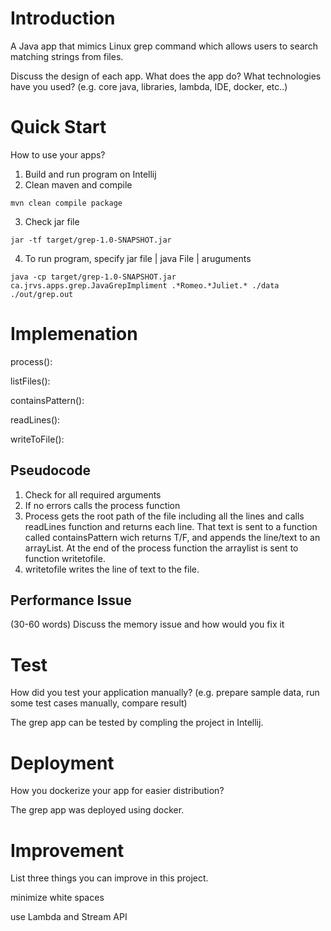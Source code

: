 # Introduction
A Java app that mimics Linux grep command which allows users to search matching strings from files.


Discuss the design of each app. What does the app do? What technologies have you used? (e.g. core java, libraries, lambda, IDE, docker, etc..)

# Quick Start
How to use your apps?
1) Build and run program on Intellij
2) Clean maven and compile 
```
mvn clean compile package
```
3) Check jar file
```
jar -tf target/grep-1.0-SNAPSHOT.jar
```
4) To run program, specify jar file | java File | aruguments

```
java -cp target/grep-1.0-SNAPSHOT.jar ca.jrvs.apps.grep.JavaGrepImpliment .*Romeo.*Juliet.* ./data ./out/grep.out
```

# Implemenation

process(): 

listFiles(): 

containsPattern(): 

readLines(): 

writeToFile(): 

## Pseudocode
1) Check for all required arguments 
2) If no errors calls the process function 
3) Process gets the root path of the file including all the lines and calls readLines function and returns each line. That text is sent to a function called containsPattern wich returns T/F, and appends the line/text to an arrayList. At the end of the process function the arraylist is sent to function writetofile.
4) writetofile writes the line of text to the file.


## Performance Issue
(30-60 words)
Discuss the memory issue and how would you fix it


# Test
How did you test your application manually? (e.g. prepare sample data, run some test cases manually, compare result)

The grep app can be tested by compling the project in Intellij. 

# Deployment
How you dockerize your app for easier distribution?

The grep app was deployed using docker.

# Improvement
List three things you can improve in this project.

minimize white spaces 

use Lambda and Stream API
